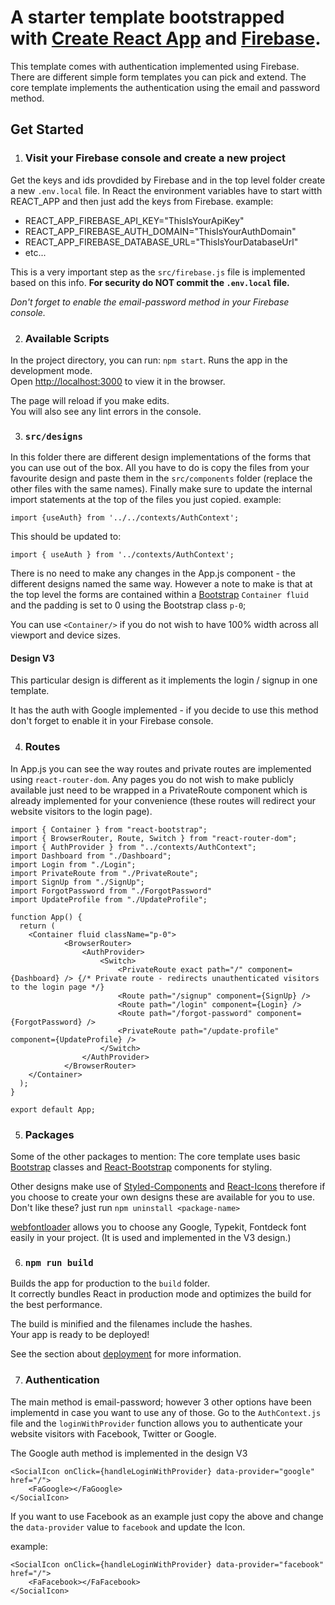 # A starter template bootstrapped with [Create React App](https://github.com/facebook/create-react-app) and [Firebase](https://firebase.google.com/).

This template comes with authentication implemented using Firebase.
There are different simple form templates you can pick and extend.
The core template implements the authentication using the email and password method.

## Get Started

1. ### Visit your Firebase console and create a new project
Get the keys and ids provdided by Firebase and in the top level folder create a new `.env.local` file.
In React the environment variables have to start witth REACT_APP and then just add the keys from Firebase.
example: 

* REACT_APP_FIREBASE_API_KEY="ThisIsYourApiKey"
* REACT_APP_FIREBASE_AUTH_DOMAIN="ThisIsYourAuthDomain"
* REACT_APP_FIREBASE_DATABASE_URL="ThisIsYourDatabaseUrl"
* etc...

This is a very important step as the `src/firebase.js` file is implemented based on this info.
**For security do NOT commit the `.env.local` file.**

*Don't forget to enable the email-password method in your Firebase console.*

2. ### Available Scripts
In the project directory, you can run: `npm start`.
Runs the app in the development mode.\
Open [http://localhost:3000](http://localhost:3000) to view it in the browser.

The page will reload if you make edits.\
You will also see any lint errors in the console.

3. ### `src/designs`
In this folder there are different design implementations of the forms that you can use out of the box.
All you have to do is copy the files from your favourite design and paste them in the `src/components` folder (replace the other files with the same names).
Finally make sure to update the internal import statements at the top of the files you just copied.
example: 
```JS
import {useAuth} from '../../contexts/AuthContext';
```
This should be updated to:
```JS
import { useAuth } from '../contexts/AuthContext';
```

There is no need to make any changes in the App.js component - the different designs named the same way.
However a note to make is that at the top level the forms are contained within a [Bootstrap](https://react-bootstrap.netlify.app/) `Container fluid` and the padding is set to 0 using the Bootstrap class `p-0`;

You can use `<Container/>` if you do not wish to have 100% width across all viewport and device sizes.

#### Design V3
This particular design is different as it implements the login / signup in one template.

It has the auth with Google implemented - if you decide to use this method don't forget to enable it in your Firebase console.

4. ### Routes
In App.js you can see the way routes and private routes are implemented using `react-router-dom`. Any pages you do not wish to make publicly available just need to be wrapped in a PrivateRoute component which is already implemented for your convenience (these routes will redirect your website visitors to the login page).

```JS
import { Container } from "react-bootstrap";
import { BrowserRouter, Route, Switch } from "react-router-dom";
import { AuthProvider } from "../contexts/AuthContext";
import Dashboard from "./Dashboard";
import Login from "./Login";
import PrivateRoute from "./PrivateRoute";
import SignUp from "./SignUp";
import ForgotPassword from "./ForgotPassword"
import UpdateProfile from "./UpdateProfile";

function App() {
  return (
    <Container fluid className="p-0">
            <BrowserRouter>
                <AuthProvider>
                    <Switch>
                        <PrivateRoute exact path="/" component={Dashboard} /> {/* Private route - redirects unauthenticated visitors to the login page */}
                        <Route path="/signup" component={SignUp} />
                        <Route path="/login" component={Login} />
                        <Route path="/forgot-password" component={ForgotPassword} />
                        <PrivateRoute path="/update-profile" component={UpdateProfile} />
                    </Switch>
                </AuthProvider>
            </BrowserRouter>
    </Container>
  );
}

export default App;
```
5. ### Packages
Some of the other packages to mention:
The core template uses basic [Bootstrap](https://getbootstrap.com/) classes and [React-Bootstrap](https://react-bootstrap.netlify.app/) components for styling.

Other designs make use of [Styled-Components](https://styled-components.com/) and [React-Icons](https://react-icons.github.io/react-icons/) therefore if you choose to create your own designs these are available for you to use.
Don't like these? just run `npm uninstall <package-name>`

[webfontloader](https://www.npmjs.com/package/webfontloader) allows you to choose any Google, Typekit, Fontdeck font easily in your project. (It is used and implemented in the V3 design.) 

6. ### `npm run build`

Builds the app for production to the `build` folder.\
It correctly bundles React in production mode and optimizes the build for the best performance.

The build is minified and the filenames include the hashes.\
Your app is ready to be deployed!

See the section about [deployment](https://facebook.github.io/create-react-app/docs/deployment) for more information.

7. ### Authentication
The main method is email-password; however 3 other options have been implementd in case you want to use any of those.
Go to the `AuthContext.js` file and the `loginWithProvider` function allows you to authenticate your website visitors with Facebook, Twitter or Google.

The Google auth method is implemented in the design V3

```JS
<SocialIcon onClick={handleLoginWithProvider} data-provider="google" href="/">
    <FaGoogle></FaGoogle>
</SocialIcon>
```

If you want to use Facebook as an example just copy the above and change the `data-provider` value to `facebook` and update the Icon.

example:
```JS
<SocialIcon onClick={handleLoginWithProvider} data-provider="facebook" href="/">
    <FaFacebook></FaFacebook>
</SocialIcon>
```
